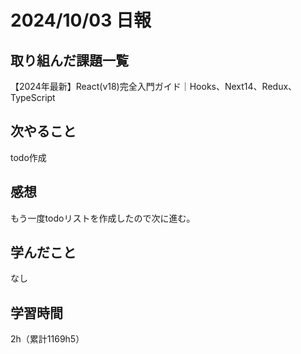 # 2024/10/03 日報
## 取り組んだ課題一覧
【2024年最新】React(v18)完全入門ガイド｜Hooks、Next14、Redux、TypeScript

## 次やること
todo作成


## 感想
もう一度todoリストを作成したので次に進む。

## 学んだこと
なし

## 学習時間
2h（累計1169h5）
